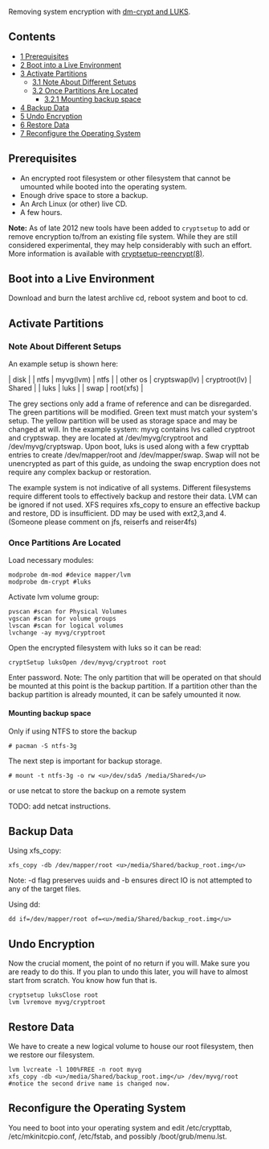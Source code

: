 Removing system encryption with [dm-crypt and LUKS](/index.php/Dm-crypt "Dm-crypt").

## Contents

*   [1 Prerequisites](#Prerequisites)
*   [2 Boot into a Live Environment](#Boot_into_a_Live_Environment)
*   [3 Activate Partitions](#Activate_Partitions)
    *   [3.1 Note About Different Setups](#Note_About_Different_Setups)
    *   [3.2 Once Partitions Are Located](#Once_Partitions_Are_Located)
        *   [3.2.1 Mounting backup space](#Mounting_backup_space)
*   [4 Backup Data](#Backup_Data)
*   [5 Undo Encryption](#Undo_Encryption)
*   [6 Restore Data](#Restore_Data)
*   [7 Reconfigure the Operating System](#Reconfigure_the_Operating_System)

## Prerequisites

*   An encrypted root filesystem or other filesystem that cannot be umounted while booted into the operating system.
*   Enough drive space to store a backup.
*   An Arch Linux (or other) live CD.
*   A few hours.

**Note:** As of late 2012 new tools have been added to `cryptsetup` to add or remove encryption to/from an existing file system. While they are still considered experimental, they may help considerably with such an effort. More information is available with [cryptsetup-reencrypt(8)](https://jlk.fjfi.cvut.cz/arch/manpages/man/cryptsetup-reencrypt.8).

## Boot into a Live Environment

Download and burn the latest archlive cd, reboot system and boot to cd.

## Activate Partitions

### Note About Different Setups

An example setup is shown here:

| disk |
| ntfs | myvg(lvm) | ntfs |
| other os | cryptswap(lv) | cryptroot(lv) | Shared |
| luks | luks |
| swap | root(xfs) |

The grey sections only add a frame of reference and can be disregarded. The green partitions will be modified. Green text must match your system's setup. The yellow partition will be used as storage space and may be changed at will. In the example system: myvg contains lvs called cryptroot and cryptswap. they are located at /dev/myvg/cryptroot and /dev/myvg/cryptswap. Upon boot, luks is used along with a few crypttab entries to create /dev/mapper/root and /dev/mapper/swap. Swap will not be unencrypted as part of this guide, as undoing the swap encryption does not require any complex backup or restoration.

The example system is not indicative of all systems. Different filesystems require different tools to effectively backup and restore their data. LVM can be ignored if not used. XFS requires xfs_copy to ensure an effective backup and restore, DD is insufficient. DD may be used with ext2,3,and 4\. (Someone please comment on jfs, reiserfs and reiser4fs)

### Once Partitions Are Located

Load necessary modules:

```
modprobe dm-mod #device mapper/lvm
modprobe dm-crypt #luks

```

Activate lvm volume group:

```
pvscan #scan for Physical Volumes
vgscan #scan for volume groups
lvscan #scan for logical volumes
lvchange -ay myvg/cryptroot

```

Open the encrypted filesystem with luks so it can be read:

```
cryptSetup luksOpen /dev/myvg/cryptroot root

```

Enter password. Note: The only partition that will be operated on that should be mounted at this point is the backup partition. If a partition other than the backup partition is already mounted, it can be safely umounted it now.

#### Mounting backup space

Only if using NTFS to store the backup

```
# pacman -S ntfs-3g

```

The next step is important for backup storage.

```
# mount -t ntfs-3g -o rw <u>/dev/sda5 /media/Shared</u>

```

or use netcat to store the backup on a remote system

TODO: add netcat instructions.

## Backup Data

Using xfs_copy:

```
xfs_copy -db /dev/mapper/root <u>/media/Shared/backup_root.img</u>

```

Note: -d flag preserves uuids and -b ensures direct IO is not attempted to any of the target files.

Using dd:

```
dd if=/dev/mapper/root of=<u>/media/Shared/backup_root.img</u>

```

## Undo Encryption

Now the crucial moment, the point of no return if you will. Make sure you are ready to do this. If you plan to undo this later, you will have to almost start from scratch. You know how fun that is.

```
cryptsetup luksClose root
lvm lvremove myvg/cryptroot

```

## Restore Data

We have to create a new logical volume to house our root filesystem, then we restore our filesystem.

```
lvm lvcreate -l 100%FREE -n root myvg
xfs_copy -db <u>/media/Shared/backup_root.img</u> /dev/myvg/root #notice the second drive name is changed now.

```

## Reconfigure the Operating System

You need to boot into your operating system and edit /etc/crypttab, /etc/mkinitcpio.conf, /etc/fstab, and possibly /boot/grub/menu.lst.